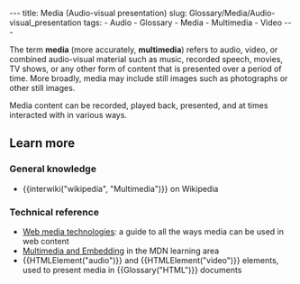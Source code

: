 --- title: Media (Audio-visual presentation) slug: Glossary/Media/Audio-visual_presentation tags: - Audio - Glossary - Media - Multimedia - Video ---

<span class="seoSummary">The term **media** (more accurately, **multimedia**) refers to audio, video, or combined audio-visual material such as music, recorded speech, movies, TV shows, or any other form of content that is presented over a period of time.</span> More broadly, media may include still images such as photographs or other still images.

Media content can be recorded, played back, presented, and at times interacted with in various ways.

## Learn more

### General knowledge

- {{interwiki("wikipedia", "Multimedia")}} on Wikipedia

### Technical reference

- [Web media technologies](/en-US/docs/Web/Media): a guide to all the ways media can be used in web content
- [Multimedia and Embedding](/en-US/docs/Learn/HTML/Multimedia_and_embedding) in the MDN learning area
- {{HTMLElement("audio")}} and {{HTMLElement("video")}} elements, used to present media in {{Glossary("HTML")}} documents
